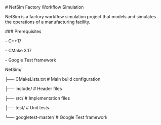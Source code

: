 \# NetSim Factory Workflow Simulation



NetSim is a factory workflow simulation project that models and simulates the operations of a manufacturing facility.





\### Prerequisites

\- C++17

\- CMake 3.17

\- Google Test framework



NetSim/

├── CMakeLists.txt          # Main build configuration

├── include/                # Header files

├── src/                    # Implementation files

├── test/                   # Unit tests

└── googletest-master/      # Google Test framework

